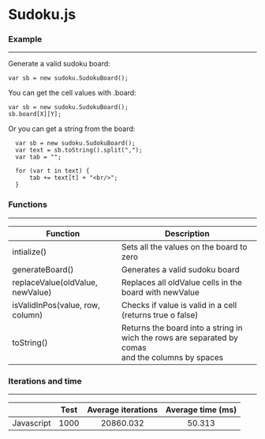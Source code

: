 # Sudoku.js
### Example
------
Generate a valid sudoku board:

`var sb = new sudoku.SudokuBoard();`

 You can get the cell values with .board:

```
var sb = new sudoku.SudokuBoard();
sb.board[X][Y];
```

Or you can get a string from the board:
```
  var sb = new sudoku.SudokuBoard();
  var text = sb.toString().split(",");
  var tab = "";
  
  for (var t in text) {
      tab += text[t] + "<br/>";
  }
```



### Functions
------
| Function                         						| Description                                                                                      |
|-------------------------------------------------------|--------------------------------------------------------------------------------------------------|
| intialize()                      						| Sets all the values on the board to zero                                                                           |
| generateBoard()                  						| Generates a valid sudoku board                                                                    |
| replaceValue(oldValue, newValue) 						| Replaces all oldValue cells in the board with newValue                                            |
| isValidInPos(value, row, column) 						| Checks if value is valid in a cell (returns true o false)                                         |
| toString()                       						| Returns the board into a string in wich the rows are separated by comas<br/> and the columns by spaces |

### Iterations and time
------

|            | Test | Average iterations | Average time (ms) |
|------------:|------|:--------------------:|:--------------:|
| Javascript | 1000 |      20860.032     | 50.313       |


